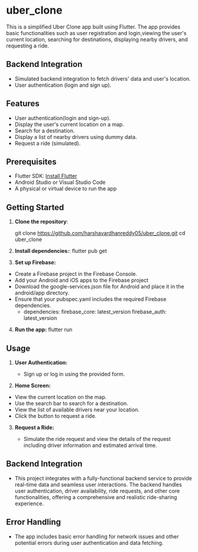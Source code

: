 # uber_clone

 This is a simplified Uber Clone app built using Flutter. The app provides basic functionalities such as user registration and login,viewing the user's current location, searching for destinations, displaying nearby drivers, and requesting a ride. 


## Backend Integration
- Simulated backend integration to fetch drivers' data and user's location.
- User authentication (login and sign up).

## Features
- User authentication(login and sign-up).
- Display the user's current location on a map.
- Search for a destination.
- Display a list of nearby drivers using dummy data.
- Request a ride (simulated).
## Prerequisites

- Flutter SDK: [Install Flutter](https://flutter.dev/docs/get-started/install)
- Android Studio or Visual Studio Code
- A physical or virtual device to run the app
## Getting Started

1. **Clone the repository**:
   
   git clone https://github.com/harshavardhanreddy05/uber_clone.git
   cd uber_clone

2.  **Install dependencies:**:
     flutter pub get
3.  **Set up Firebase:**
- Create a Firebase project in the Firebase Console.
- Add your Android and iOS apps to the Firebase project
- Download the google-services.json file for Android and place it in the android/app directory.
- Ensure that your pubspec.yaml includes the required Firebase dependencies.
    - dependencies:
       firebase_core: latest_version
       firebase_auth: latest_version

4.  **Run the app:**
     flutter run

## Usage

1. **User Authentication:**

   - Sign up or log in using the provided form.

2. **Home Screen:**

  - View the current location on the map.
  - Use the search bar to search for a destination.
  - View the list of available drivers near your location.
- Click the button to request a ride.
3. **Request a Ride:**

   - Simulate the ride request and view the details of the request including driver information and estimated arrival time.
## Backend Integration
   - This project integrates with a fully-functional backend service to provide real-time data and seamless user interactions. The backend handles user authentication, driver availability, ride requests, and other core functionalities, offering a comprehensive and realistic ride-sharing experience.
## Error Handling
   - The app includes basic error handling for network issues and other potential errors during user authentication and data fetching.



